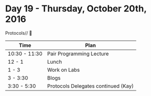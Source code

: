 # Day 19 - Thursday, October 20th, 2016

Protocols// :blue_heart:


Time        |   Plan   |
----------------|-------
10:30 - 11:30       | Pair Programming Lecture
12 - 1    | Lunch
1 - 3 | Work on Labs
3 - 3:30     | Blogs
3:30 - 5:30 | Protocols Delegates continued (Kay)
